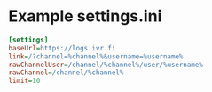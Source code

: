 # Example settings.ini

```ini
[settings]
baseUrl=https://logs.ivr.fi
link=/?channel=%channel%&username=%username%
rawChannelUser=/channel/%channel%/user/%username%
rawChannel=/channel/%channel%
limit=10
```
